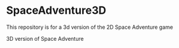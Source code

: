 SpaceAdventure3D
================
This repository is for a 3d version of the 2D Space Adventure game

3D version of Space Adventure
